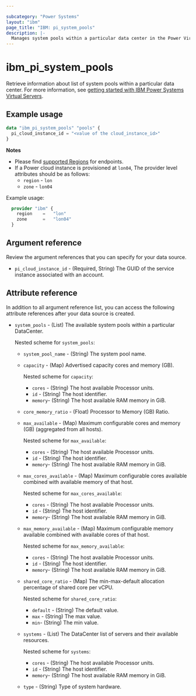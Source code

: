```yaml
---

subcategory: "Power Systems"
layout: "ibm"
page_title: "IBM: pi_system_pools"
description: |-
  Manages system pools within a particular data center in the Power Virtual Server cloud.
---
```


# ibm_pi_system_pools
Retrieve information about list of system pools within a particular data center. For more information, see [getting started with IBM Power Systems Virtual Servers](https://cloud.ibm.com/docs/power-iaas?topic=power-iaas-getting-started).

## Example usage

```terraform
data "ibm_pi_system_pools" "pools" {
  pi_cloud_instance_id = "<value of the cloud_instance_id>"
}
```

**Notes**

* Please find [supported Regions](https://cloud.ibm.com/apidocs/power-cloud#endpoint) for endpoints.
* If a Power cloud instance is provisioned at `lon04`, The provider level attributes should be as follows:
  * `region` - `lon`
  * `zone` - `lon04`

Example usage:

  ```terraform
    provider "ibm" {
      region    =   "lon"
      zone      =   "lon04"
    }
  ```
  
## Argument reference
Review the argument references that you can specify for your data source.

- `pi_cloud_instance_id` - (Required, String) The GUID of the service instance associated with an account.

## Attribute reference
In addition to all argument reference list, you can access the following attribute references after your data source is created.

- `system_pools` - (List) The available system pools within a particular DataCenter.

  Nested scheme for `system_pools`:
  - `system_pool_name` - (String) The system pool name.
  - `capacity` - (Map) Advertised capacity cores and memory (GB).

    Nested scheme for `capacity`:
    - `cores` - (String) The host available Processor units.
    - `id` - (String) The host identifier.
    - `memory`- (String) The host available RAM memory in GiB.

  - `core_memory_ratio` - (Float) Processor to Memory (GB) Ratio.
  - `max_available` - (Map) Maximum configurable cores and memory (GB) (aggregated from all hosts).

    Nested scheme for `max_available`:
    - `cores` - (String) The host available Processor units.
    - `id` - (String) The host identifier.
    - `memory`- (String) The host available RAM memory in GiB.

  - `max_cores_available` - (Map) Maximum configurable cores available combined with available memory of that host.

    Nested scheme for `max_cores_available`:
    - `cores` - (String) The host available Processor units.
    - `id` - (String) The host identifier.
    - `memory`- (String) The host available RAM memory in GiB.

  - `max_memory_available` - (Map) Maximum configurable memory available combined with available cores of that host.

    Nested scheme for `max_memory_available`:
    - `cores` - (String) The host available Processor units.
    - `id` - (String) The host identifier.
    - `memory`- (String) The host available RAM memory in GiB.

  - `shared_core_ratio` - (Map) The min-max-default allocation percentage of shared core per vCPU.

    Nested scheme for `shared_core_ratio`:
    - `default` - (String) The default value.
    - `max` - (String) The max value.
    - `min`- (String) The min value.

  - `systems` - (List) The DataCenter list of servers and their available resources.

    Nested scheme for `systems`:
    - `cores` - (String) The host available Processor units.
    - `id` - (String) The host identifier.
    - `memory`- (String) The host available RAM memory in GiB.

  - `type` - (String) Type of system hardware.
